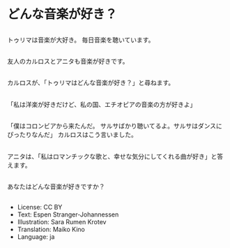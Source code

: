 # どんな音楽が好き？

##
トゥリマは音楽が大好き。 毎日音楽を聴いています。

##
友人のカルロスとアニタも音楽が好きです。

##
カルロスが、「トゥリマはどんな音楽が好き？」と尋ねます。

##
「私は洋楽が好きだけど、私の国、エチオピアの音楽の方が好きよ」

##
「僕はコロンビアから来たんだ。 サルサばかり聴いてるよ。サルサはダンスにぴったりなんだ」
カルロスはこう言いました。

##
アニタは、「私はロマンチックな歌と、幸せな気分にしてくれる曲が好き」と答えます。

##
あなたはどんな音楽が好きですか？

##
* License: CC BY
* Text: Espen Stranger-Johannessen
* Illustration: Sara Rumen Krotev
* Translation: Maiko Kino
* Language: ja
